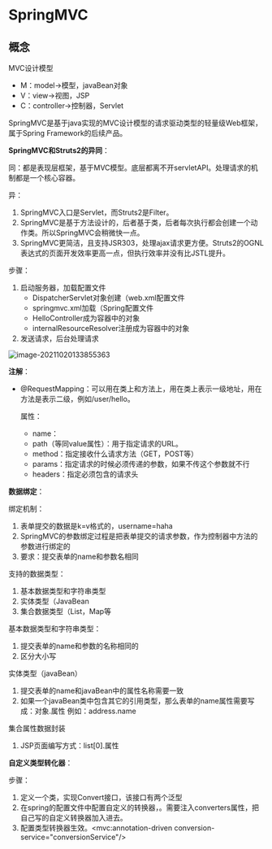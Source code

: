 # SpringMVC

## 概念

MVC设计模型

- M：model->模型，javaBean对象
- V：view->视图，JSP
- C：controller->控制器，Servlet

SpringMVC是基于java实现的MVC设计模型的请求驱动类型的轻量级Web框架，属于Spring Framework的后续产品。

**SpringMVC和Struts2的异同**：

同：都是表现层框架，基于MVC模型。底层都离不开servletAPI。处理请求的机制都是一个核心容器。

异：

1. SpringMVC入口是Servlet，而Struts2是Filter。
2. SpringMVC是基于方法设计的，后者基于类，后者每次执行都会创建一个动作类。所以SpringMVC会稍微快一点。
3. SpringMVC更简洁，且支持JSR303，处理ajax请求更方便。Struts2的OGNL表达式的页面开发效率更高一点，但执行效率并没有比JSTL提升。

步骤：

1. 启动服务器，加载配置文件
   - DispatcherServlet对象创建（web.xml配置文件
   - springmvc.xml加载（Spring配置文件
   - HelloController成为容器中的对象
   - internalResourceResolver注册成为容器中的对象
2. 发送请求，后台处理请求

![image-20211020133855363](C:\myGit\project\spring\网课学习\springMVC.assets\image-20211020133855363.png)

**注解**：

- @RequestMapping：可以用在类上和方法上，用在类上表示一级地址，用在方法是表示二级，例如/user/hello。

  属性：

  - name：
  - path（等同value属性）：用于指定请求的URL。
  - method：指定接收什么请求方法（GET，POST等）
  - params：指定请求的时候必须传递的参数，如果不传这个参数就不行
  - headers：指定必须包含的请求头 

**数据绑定**：

绑定机制：

1. 表单提交的数据是k=v格式的，username=haha
2. SpringMVC的参数绑定过程是把表单提交的请求参数，作为控制器中方法的参数进行绑定的
3. 要求：提交表单的name和参数名相同

支持的数据类型：

1. 基本数据类型和字符串类型
2. 实体类型（JavaBean
3. 集合数据类型（List，Map等

基本数据类型和字符串类型：

1. 提交表单的name和参数的名称相同的
2. 区分大小写

实体类型（javaBean）

1. 提交表单的name和javaBean中的属性名称需要一致
2. 如果一个javaBean类中包含其它的引用类型，那么表单的name属性需要写成：对象.属性 例如：address.name

集合属性数据封装

1. JSP页面编写方式：list[0].属性

**自定义类型转化器**：

步骤：

1. 定义一个类，实现Convert接口，该接口有两个泛型
2. 在spring的配置文件中配置自定义的转换器，<bean id="convert" class="org.springframework.context.support.ConversionServiceFactoryBean">。需要注入converters属性，把自己写的自定义转换器加入进去。
3. 配置类型转换器生效。<mvc:annotation-driven conversion-service="conversionService"/>









